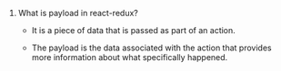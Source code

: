 1. What is payload in react-redux?

	- It is a piece of data that is passed as part of an action. 

	- The payload is the data associated with the action that provides more information about what specifically happened.
